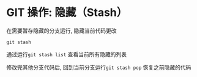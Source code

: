 # GIT 操作: 隐藏（Stash）

在需要暂存隐藏的分支运行, 隐藏当前代码更改

```linux
git stash
```

通过运行`git stash list` 查看当前所有隐藏的列表

修改完其他分支代码后, 回到当前分支运行`git stash pop` 恢复之前隐藏的代码
